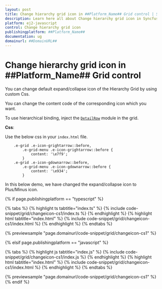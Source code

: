 ```yaml
---
layout: post
title: Change hierarchy grid icon in ##Platform_Name## Grid control | Syncfusion
description: Learn here all about Change hierarchy grid icon in Syncfusion ##Platform_Name## Grid control of Syncfusion Essential JS 2 and more.
platform: ej2-javascript
control: Change hierarchy grid icon 
publishingplatform: ##Platform_Name##
documentation: ug
domainurl: ##DomainURL##
---
```


# Change hierarchy grid icon in ##Platform_Name## Grid control

You can change default expand/collapse icon of the Hierarchy Grid by using custom Css.

You can change the content code of the corresponding icon which you want.

To use hierarchical binding, inject the [`DetailRow`](../../api/grid/detailRow) module in the grid.

**Css**:

Use the below css in your `index.html` file.

```
    .e-grid .e-icon-grightarrow::before,
        .e-grid-menu .e-icon-grightarrow::before {
            content: '\e7f9';
        }
    .e-grid .e-icon-gdownarrow::before,
        .e-grid-menu .e-icon-gdownarrow::before {
            content: '\e934';
        }

```

In this below demo, we have changed the expand/collapse icon to Plus/Minus icon.

{% if page.publishingplatform == "typescript" %}

 {% tabs %}
{% highlight ts tabtitle="index.ts" %}
{% include code-snippet/grid/changeicon-cs1/index.ts %}
{% endhighlight %}
{% highlight html tabtitle="index.html" %}
{% include code-snippet/grid/changeicon-cs1/index.html %}
{% endhighlight %}
{% endtabs %}
        
{% previewsample "page.domainurl/code-snippet/grid/changeicon-cs1" %}

{% elsif page.publishingplatform == "javascript" %}

{% tabs %}
{% highlight js tabtitle="index.js" %}
{% include code-snippet/grid/changeicon-cs1/index.js %}
{% endhighlight %}
{% highlight html tabtitle="index.html" %}
{% include code-snippet/grid/changeicon-cs1/index.html %}
{% endhighlight %}
{% endtabs %}

{% previewsample "page.domainurl/code-snippet/grid/changeicon-cs1" %}
{% endif %}